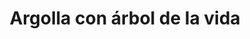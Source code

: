 ---
title: Argolla con árbol de la vida
date: 
draft: false

# descripcion
description : Argo colgante de plata

materials: Plata 925

color: Plateado

dimensions: 3cm (largo) - dije 1cm

code: 01-01-0304

type: "Aros"

categories: []

price: $2.040,00

# Images
# first image will be shown in the product page
images:
  # - image: "images/path_to_image"
  # La ubicacion de las imagenes es imagenes/Aros/Aros.Colgantes/01-01-0304-argolla-con-arbol-de-la-vida
  - image: "./images/aros/colgantes/01-01-0304-argolla-con-arbol-de-la-vida_a.JPG"
  - image: "./images/aros/colgantes/01-01-0304-argolla-con-arbol-de-la-vida_b.JPG"
---